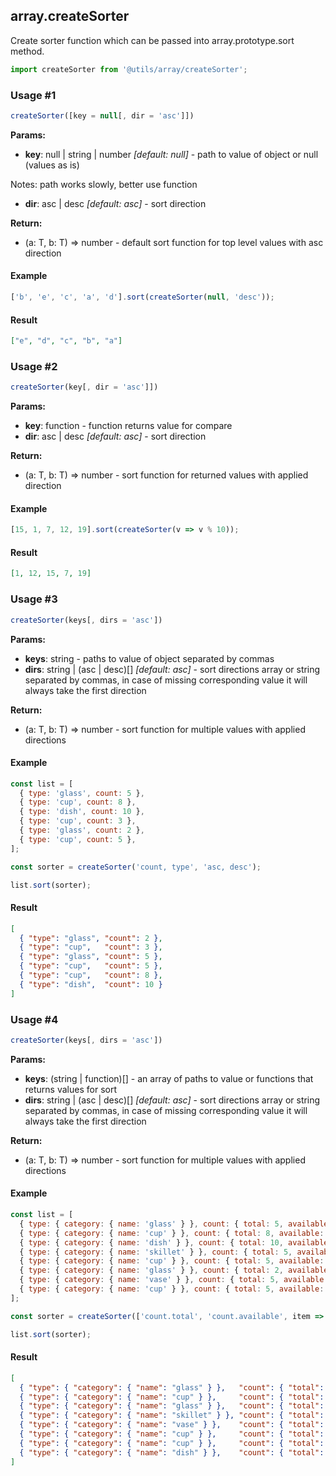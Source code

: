 ## array.createSorter

Create sorter function which can be passed into array.prototype.sort method.

```javascript
import createSorter from '@utils/array/createSorter';
```

### Usage #1

```javascript
createSorter([key = null[, dir = 'asc']])
```

**Params:**

* **key**: null | string | number _[default: null]_ - path to value of object or null (values as is)

Notes: path works slowly, better use function
* **dir**: asc | desc _[default: asc]_ - sort direction

**Return:**

* (a: T, b: T) => number - default sort function for top level values with asc direction

#### Example

```javascript
['b', 'e', 'c', 'a', 'd'].sort(createSorter(null, 'desc'));
```

#### Result

```json
["e", "d", "c", "b", "a"]
```

### Usage #2

```javascript
createSorter(key[, dir = 'asc']])
```

**Params:**

* **key**: function - function returns value for compare
* **dir**: asc | desc _[default: asc]_ - sort direction

**Return:**

* (a: T, b: T) => number - sort function for returned values with applied direction

#### Example

```javascript
[15, 1, 7, 12, 19].sort(createSorter(v => v % 10));
```

#### Result

```json
[1, 12, 15, 7, 19]
```

### Usage #3

```javascript
createSorter(keys[, dirs = 'asc'])
```

**Params:**

* **keys**: string - paths to value of object separated by commas
* **dirs**: string | (asc | desc)[] _[default: asc]_ - sort directions array or string separated by commas, in case of missing corresponding value it will always take the first direction

**Return:**

* (a: T, b: T) => number - sort function for multiple values with applied directions

#### Example

```javascript
const list = [
  { type: 'glass', count: 5 },
  { type: 'cup', count: 8 },
  { type: 'dish', count: 10 },
  { type: 'cup', count: 3 },
  { type: 'glass', count: 2 },
  { type: 'cup', count: 5 },
];

const sorter = createSorter('count, type', 'asc, desc');

list.sort(sorter);
```

#### Result

```json
[
  { "type": "glass", "count": 2 },
  { "type": "cup",   "count": 3 },
  { "type": "glass", "count": 5 },
  { "type": "cup",   "count": 5 },
  { "type": "cup",   "count": 8 },
  { "type": "dish",  "count": 10 }
]
```

### Usage #4

```javascript
createSorter(keys[, dirs = 'asc'])
```

**Params:**

* **keys**: (string | function)[] - an array of paths to value or functions that returns values for sort
* **dirs**: string | (asc | desc)[] _[default: asc]_ - sort directions array or string separated by commas, in case of missing corresponding value it will always take the first direction

**Return:**

* (a: T, b: T) => number - sort function for multiple values with applied directions

#### Example

```javascript
const list = [
  { type: { category: { name: 'glass' } }, count: { total: 5, available: 1 } },
  { type: { category: { name: 'cup' } }, count: { total: 8, available: 3 } },
  { type: { category: { name: 'dish' } }, count: { total: 10, available: 4 } },
  { type: { category: { name: 'skillet' } }, count: { total: 5, available: 1 } },
  { type: { category: { name: 'cup' } }, count: { total: 5, available: 3 } },
  { type: { category: { name: 'glass' } }, count: { total: 2, available: 2 } },
  { type: { category: { name: 'vase' } }, count: { total: 5, available: 1 } },
  { type: { category: { name: 'cup' } }, count: { total: 5, available: 0 } },
];

const sorter = createSorter(['count.total', 'count.available', item => item.type.category.name], 'asc, desc');

list.sort(sorter);
```

#### Result

```json
[
  { "type": { "category": { "name": "glass" } },   "count": { "total": 2,  "available": 2 } },
  { "type": { "category": { "name": "cup" } },     "count": { "total": 5,  "available": 3 } },
  { "type": { "category": { "name": "glass" } },   "count": { "total": 5,  "available": 1 } },
  { "type": { "category": { "name": "skillet" } }, "count": { "total": 5,  "available": 1 } },
  { "type": { "category": { "name": "vase" } },    "count": { "total": 5,  "available": 1 } },
  { "type": { "category": { "name": "cup" } },     "count": { "total": 5,  "available": 0 } },
  { "type": { "category": { "name": "cup" } },     "count": { "total": 8,  "available": 3 } },
  { "type": { "category": { "name": "dish" } },    "count": { "total": 10, "available": 4 } }
]
```